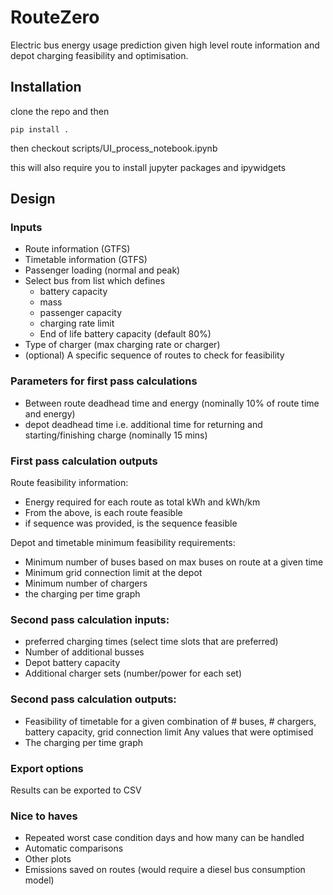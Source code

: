 # RouteZero
Electric bus energy usage prediction given high level route information and depot charging feasibility and optimisation.

## Installation

clone the repo and then
```angular2html
pip install .
```

then checkout scripts/UI_process_notebook.ipynb

this will also require you to install jupyter packages and ipywidgets


## Design


### Inputs

*   Route information (GTFS)
*   Timetable information (GTFS)
*   Passenger loading (normal and peak)
*   Select bus from list which defines
    *   battery capacity
    *   mass
    *   passenger capacity
    *   charging rate limit
    *   End of life battery capacity (default 80%)
*   Type of charger (max charging rate or charger)
*   (optional) A specific sequence of routes to check for feasibility

### Parameters for first pass calculations

*   Between route deadhead time and energy (nominally 10% of route time and energy)
*   depot deadhead time i.e. additional time for returning and starting/finishing charge (nominally 15 mins)

### First pass calculation outputs

Route feasibility information:

*   Energy required for each route as total kWh and kWh/km
*   From the above, is each route feasible
*   if sequence was provided, is the sequence feasible

Depot and timetable minimum feasibility requirements:
- Minimum number of buses based on max buses on route at a given time
- Minimum grid connection limit at the depot
- Minimum number of chargers
- the charging per time graph

### Second pass calculation inputs:

- preferred charging times (select time slots that are preferred)
- Number of additional busses
- Depot battery capacity
- Additional charger sets (number/power for each set)

### Second pass calculation outputs:
- Feasibility of timetable for a given combination of # buses, # chargers, battery capacity, grid connection limit
Any values that were optimised
- The charging per time graph

### Export options
Results can be exported to CSV

  

### Nice to haves

*   Repeated worst case condition days and how many can be handled
*   Automatic comparisons
*   Other plots
*   Emissions saved on routes (would require a diesel bus consumption model)




